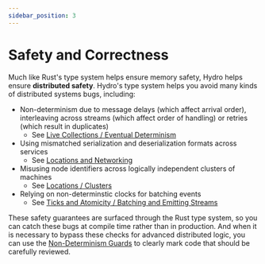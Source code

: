 ```yaml
---
sidebar_position: 3
---
```


# Safety and Correctness
Much like Rust's type system helps ensure memory safety, Hydro helps ensure **distributed safety**. Hydro's type system helps you avoid many kinds of distributed systems bugs, including:
- Non-determinism due to message delays (which affect arrival order), interleaving across streams (which affect order of handling) or retries (which result in duplicates)
  - See [Live Collections / Eventual Determinism](./live-collections/determinism)
- Using mismatched serialization and deserialization formats across services
  - See [Locations and Networking](./locations/)
- Misusing node identifiers across logically independent clusters of machines
  - See [Locations / Clusters](./locations/clusters)
- Relying on non-determinstic clocks for batching events
  - See [Ticks and Atomicity / Batching and Emitting Streams](./ticks-atomicity/batching-and-emitting)

These safety guarantees are surfaced through the Rust type system, so you can catch these bugs at compile time rather than in production. And when it is necessary to bypass these checks for advanced distributed logic, you can use the [Non-Determinism Guards](./live-collections/determinism#unsafe-operations-in-hydro) to clearly mark code that should be carefully reviewed.
